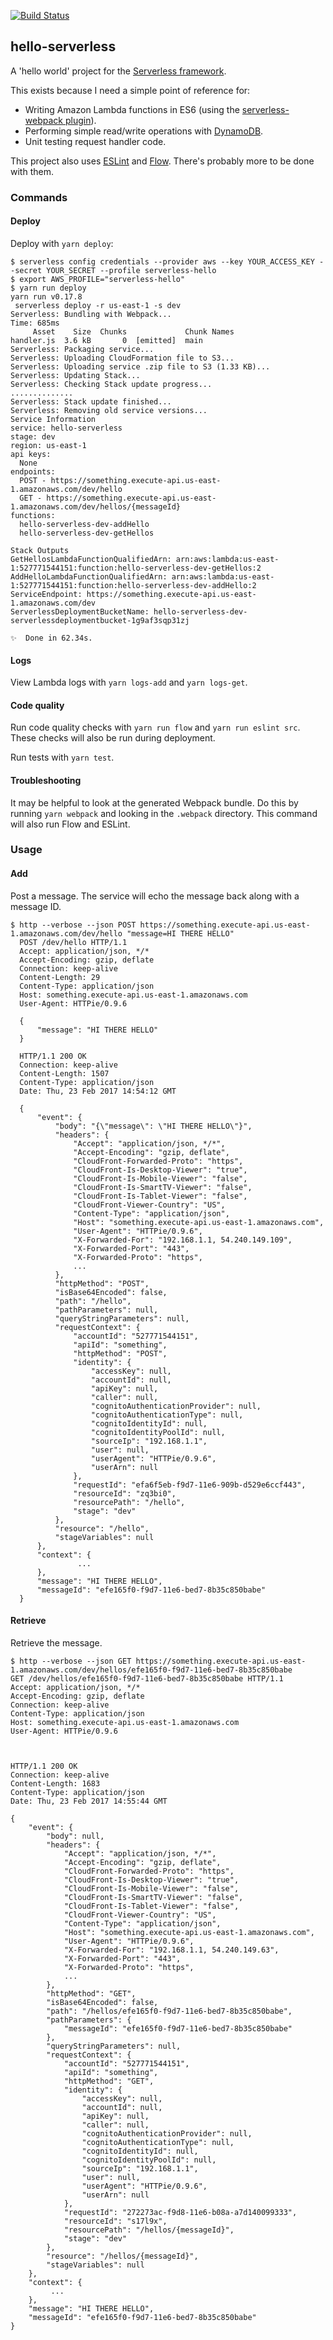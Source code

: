 [![Build Status](https://travis-ci.org/braveulysses/hello-serverless.svg?branch=master)](https://travis-ci.org/braveulysses/hello-serverless)
## hello-serverless

A 'hello world' project for the [Serverless framework](https://serverless.com/). 

This exists because I need a simple point of reference for:

* Writing Amazon Lambda functions in ES6 (using the [serverless-webpack plugin](https://github.com/elastic-coders/serverless-webpack)).
* Performing simple read/write operations with [DynamoDB](https://aws.amazon.com/dynamodb/).
* Unit testing request handler code.

This project also uses [ESLint](http://eslint.org/) and [Flow](https://flowtype.org/). There's probably more to be done with them.

### Commands

#### Deploy

Deploy with `yarn deploy`:

```
$ serverless config credentials --provider aws --key YOUR_ACCESS_KEY --secret YOUR_SECRET --profile serverless-hello
$ export AWS_PROFILE="serverless-hello"
$ yarn run deploy
yarn run v0.17.8
 serverless deploy -r us-east-1 -s dev 
Serverless: Bundling with Webpack...
Time: 685ms
     Asset    Size  Chunks             Chunk Names
handler.js  3.6 kB       0  [emitted]  main
Serverless: Packaging service...
Serverless: Uploading CloudFormation file to S3...
Serverless: Uploading service .zip file to S3 (1.33 KB)...
Serverless: Updating Stack...
Serverless: Checking Stack update progress...
..............
Serverless: Stack update finished...
Serverless: Removing old service versions...
Service Information
service: hello-serverless
stage: dev
region: us-east-1
api keys:
  None
endpoints:
  POST - https://something.execute-api.us-east-1.amazonaws.com/dev/hello
  GET - https://something.execute-api.us-east-1.amazonaws.com/dev/hellos/{messageId}
functions:
  hello-serverless-dev-addHello
  hello-serverless-dev-getHellos

Stack Outputs
GetHellosLambdaFunctionQualifiedArn: arn:aws:lambda:us-east-1:527771544151:function:hello-serverless-dev-getHellos:2
AddHelloLambdaFunctionQualifiedArn: arn:aws:lambda:us-east-1:527771544151:function:hello-serverless-dev-addHello:2
ServiceEndpoint: https://something.execute-api.us-east-1.amazonaws.com/dev
ServerlessDeploymentBucketName: hello-serverless-dev-serverlessdeploymentbucket-1g9af3sqp31zj

✨  Done in 62.34s.
```

#### Logs

View Lambda logs with `yarn logs-add` and `yarn logs-get`.

#### Code quality

Run code quality checks with `yarn run flow` and `yarn run eslint src`. These checks will also be run during deployment. 

Run tests with `yarn test`.

#### Troubleshooting

It may be helpful to look at the generated Webpack bundle. Do this by running `yarn webpack` and looking in the `.webpack` directory. This command will also run Flow and ESLint.

### Usage

#### Add

Post a message. The service will echo the message back along with a message ID.

```
$ http --verbose --json POST https://something.execute-api.us-east-1.amazonaws.com/dev/hello "message=HI THERE HELLO" 
  POST /dev/hello HTTP/1.1
  Accept: application/json, */*
  Accept-Encoding: gzip, deflate
  Connection: keep-alive
  Content-Length: 29
  Content-Type: application/json
  Host: something.execute-api.us-east-1.amazonaws.com
  User-Agent: HTTPie/0.9.6
  
  {
      "message": "HI THERE HELLO"
  }
  
  HTTP/1.1 200 OK
  Connection: keep-alive
  Content-Length: 1507
  Content-Type: application/json
  Date: Thu, 23 Feb 2017 14:54:12 GMT
  
  {
      "event": {
          "body": "{\"message\": \"HI THERE HELLO\"}",
          "headers": {
              "Accept": "application/json, */*",
              "Accept-Encoding": "gzip, deflate",
              "CloudFront-Forwarded-Proto": "https",
              "CloudFront-Is-Desktop-Viewer": "true",
              "CloudFront-Is-Mobile-Viewer": "false",
              "CloudFront-Is-SmartTV-Viewer": "false",
              "CloudFront-Is-Tablet-Viewer": "false",
              "CloudFront-Viewer-Country": "US",
              "Content-Type": "application/json",
              "Host": "something.execute-api.us-east-1.amazonaws.com",
              "User-Agent": "HTTPie/0.9.6",
              "X-Forwarded-For": "192.168.1.1, 54.240.149.109",
              "X-Forwarded-Port": "443",
              "X-Forwarded-Proto": "https",
              ...
          },
          "httpMethod": "POST",
          "isBase64Encoded": false,
          "path": "/hello",
          "pathParameters": null,
          "queryStringParameters": null,
          "requestContext": {
              "accountId": "527771544151",
              "apiId": "something",
              "httpMethod": "POST",
              "identity": {
                  "accessKey": null,
                  "accountId": null,
                  "apiKey": null,
                  "caller": null,
                  "cognitoAuthenticationProvider": null,
                  "cognitoAuthenticationType": null,
                  "cognitoIdentityId": null,
                  "cognitoIdentityPoolId": null,
                  "sourceIp": "192.168.1.1",
                  "user": null,
                  "userAgent": "HTTPie/0.9.6",
                  "userArn": null
              },
              "requestId": "efa6f5eb-f9d7-11e6-909b-d529e6ccf443",
              "resourceId": "zq3bi0",
              "resourcePath": "/hello",
              "stage": "dev"
          },
          "resource": "/hello",
          "stageVariables": null
      },
      "context": {
               ...
      },
      "message": "HI THERE HELLO",
      "messageId": "efe165f0-f9d7-11e6-bed7-8b35c850babe"
  }
```

#### Retrieve

Retrieve the message.

```
$ http --verbose --json GET https://something.execute-api.us-east-1.amazonaws.com/dev/hellos/efe165f0-f9d7-11e6-bed7-8b35c850babe
GET /dev/hellos/efe165f0-f9d7-11e6-bed7-8b35c850babe HTTP/1.1
Accept: application/json, */*
Accept-Encoding: gzip, deflate
Connection: keep-alive
Content-Type: application/json
Host: something.execute-api.us-east-1.amazonaws.com
User-Agent: HTTPie/0.9.6



HTTP/1.1 200 OK
Connection: keep-alive
Content-Length: 1683
Content-Type: application/json
Date: Thu, 23 Feb 2017 14:55:44 GMT

{
    "event": {
        "body": null,
        "headers": {
            "Accept": "application/json, */*",
            "Accept-Encoding": "gzip, deflate",
            "CloudFront-Forwarded-Proto": "https",
            "CloudFront-Is-Desktop-Viewer": "true",
            "CloudFront-Is-Mobile-Viewer": "false",
            "CloudFront-Is-SmartTV-Viewer": "false",
            "CloudFront-Is-Tablet-Viewer": "false",
            "CloudFront-Viewer-Country": "US",
            "Content-Type": "application/json",
            "Host": "something.execute-api.us-east-1.amazonaws.com",
            "User-Agent": "HTTPie/0.9.6",
            "X-Forwarded-For": "192.168.1.1, 54.240.149.63",
            "X-Forwarded-Port": "443",
            "X-Forwarded-Proto": "https",
            ...
        },
        "httpMethod": "GET",
        "isBase64Encoded": false,
        "path": "/hellos/efe165f0-f9d7-11e6-bed7-8b35c850babe",
        "pathParameters": {
            "messageId": "efe165f0-f9d7-11e6-bed7-8b35c850babe"
        },
        "queryStringParameters": null,
        "requestContext": {
            "accountId": "527771544151",
            "apiId": "something",
            "httpMethod": "GET",
            "identity": {
                "accessKey": null,
                "accountId": null,
                "apiKey": null,
                "caller": null,
                "cognitoAuthenticationProvider": null,
                "cognitoAuthenticationType": null,
                "cognitoIdentityId": null,
                "cognitoIdentityPoolId": null,
                "sourceIp": "192.168.1.1",
                "user": null,
                "userAgent": "HTTPie/0.9.6",
                "userArn": null
            },
            "requestId": "272273ac-f9d8-11e6-b08a-a7d140099333",
            "resourceId": "s17l9x",
            "resourcePath": "/hellos/{messageId}",
            "stage": "dev"
        },
        "resource": "/hellos/{messageId}",
        "stageVariables": null
    },
    "context": {
         ...
    },
    "message": "HI THERE HELLO",
    "messageId": "efe165f0-f9d7-11e6-bed7-8b35c850babe"
}
```
